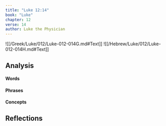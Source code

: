 ```yaml
---
title: "Luke 12:14"
book: "Luke"
chapter: 12
verse: 14
author: Luke the Physician
---
```

![[/Greek/Luke/012/Luke-012-014G.md#Text]]
![[/Hebrew/Luke/012/Luke-012-014H.md#Text]]

## Analysis

#### Words

#### Phrases

#### Concepts

## Reflections
